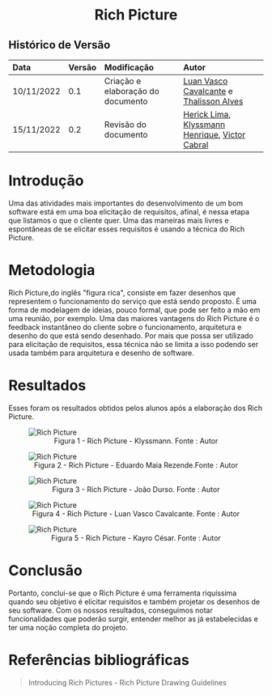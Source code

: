 # <center> Rich Picture

## Histórico de Versão

| Data | Versão | Modificação | Autor |
| :- | :- | :- | :- |
|10/11/2022 | 0.1 | Criação  e elaboração do documento | [Luan Vasco Cavalcante](https://github.com/Luan-Cavalcante) e [Thalisson Alves](https://github.com/Thalisson-Alves)|
| 15/11/2022 | 0.2 | Revisão do documento | [Herick Lima](https://github.com/hericklima22), [Klyssmann Henrique](https://github.com/klyssmannoliveira), [Victor Cabral](https://github.com/victordscabral) |

# Introdução 

  Uma das atividades mais importantes do desenvolvimento de um bom software está em uma boa elicitação de requisitos, afinal, é nessa etapa que listamos o que o cliente quer. Uma das maneiras mais livres e espontâneas de se elicitar esses requisitos é usando a técnica do Rich Picture. 
  
# Metodologia

  Rich Picture,do inglês "figura rica", consiste em fazer desenhos que representem o funcionamento do serviço que está sendo proposto. É uma forma de modelagem de ideias, pouco formal, que pode ser feito a mão em uma reunião, por exemplo. 
  Uma das maiores vantagens do Rich Picture é o feedback instantâneo do cliente sobre o funcionamento, arquitetura e desenho do que está sendo desenhado. 
  Por mais que possa ser utilizado para elicitação de requisitos, essa técnica não se limita a isso podendo ser usada também para arquitetura e desenho de software.
  
# Resultados
  
  Esses foram os resultados obtidos pelos alunos após a elaboração dos Rich Picture.

<figure>
  <img src="https://user-images.githubusercontent.com/67024690/201451637-c4d3e078-52d2-45ca-a923-dfdbfcd084c8.png" alt="Rich Picture"/>
  <figcaption align="center" >Figura 1 - Rich Picture - Klyssmann. Fonte : Autor </figcaption>
</figure>

<figure>
  <img src="https://user-images.githubusercontent.com/67024690/201451658-daab7e8c-cea6-44c0-99f6-b979c5fe725d.png" alt="Rich Picture"/>
  <figcaption align="center" >Figura 2 - Rich Picture - Eduardo Maia Rezende.Fonte : Autor </figcaption>
</figure>

<figure>
  <img src="https://user-images.githubusercontent.com/67024690/201451662-448619ca-4af8-4371-b662-709496e7bad0.jpeg" alt="Rich Picture"/>
  <figcaption align="center" >Figura 3 - Rich Picture - João Durso. Fonte : Autor </figcaption>
</figure>

<figure>
  <img src="https://user-images.githubusercontent.com/67024690/201451665-073ba49d-8ac5-4bd6-8347-bef2a0db9572.jpeg" alt="Rich Picture"/>
  <figcaption align="center" >Figura 4 - Rich Picture - Luan Vasco Cavalcante. Fonte : Autor </figcaption>
</figure>

<figure>
  <img src="https://user-images.githubusercontent.com/67024690/201451670-de31b690-9e22-43f8-ad7c-51cbf91ecc1e.jpeg" alt="Rich Picture"/>
  <figcaption align="center" > Figura 5 - Rich Picture - Kayro César. Fonte : Autor </figcaption>
</figure>

# Conclusão

  Portanto, conclui-se que o Rich Picture é uma ferramenta riquíssima quando seu objetivo é elicitar requisitos e também projetar os desenhos de seu software.
  Com os nossos resultados, conseguimos notar funcionalidades que poderão surgir, entender melhor as já estabelecidas e ter uma noção completa do projeto. 
  
# Referências bibliográficas

> Introducing Rich Pictures - Rich Picture Drawing Guidelines
